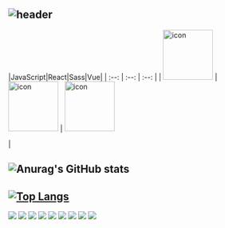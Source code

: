 <div align="left">
  
![header](https://capsule-render.vercel.app/api?type=waving&color=timeGradient&text=Junwoo's%20GitHub&animation=twinkling&fontSize=35&fontAlignY=40&fontAlign=70&height=200)
---
|JavaScript|React|Sass|Vue|
| :--: | :--: | :--: |
| <img src="https://techstack-generator.vercel.app/js-icon.svg" alt="icon" width="100" height="100" /> | <img src="https://techstack-generator.vercel.app/react-icon.svg" alt="icon" width="100" height="100" /> | <img src="https://techstack-generator.vercel.app/sass-icon.svg" alt="icon" width="100" height="100" /></div> |

![Anurag's GitHub stats](https://github-readme-stats.vercel.app/api?username=JUNWOO6579&show_icons=true&theme=radical)
---
[![Top Langs](https://github-readme-stats.vercel.app/api/top-langs/?username=delay-100&layout=compact)](https://github.com/JUNWOO6579/github-readme-stats)
---
<img src="https://img.shields.io/badge/html5-%23E34F26.svg?&style=for-the-badge&logo=html5&logoColor=white" />
<img src="https://img.shields.io/badge/figma-%23F24E1E.svg?&style=for-the-badge&logo=figma&logoColor=white" />
<img src="https://img.shields.io/badge/css3-%231572B6.svg?&style=for-the-badge&logo=css3&logoColor=white" />
<img src="https://img.shields.io/badge/node.js-%23339933.svg?&style=for-the-badge&logo=node.js&logoColor=white" />
<img src="https://img.shields.io/badge/vue.js-%234FC08D.svg?&style=for-the-badge&logo=vue.js&logoColor=white" />
<img src="https://img.shields.io/badge/react-%2361DAFB.svg?&style=for-the-badge&logo=react&logoColor=black" />
	<img src="https://img.shields.io/badge/trello-%230079BF.svg?&style=for-the-badge&logo=trello&logoColor=white" />
<img src="https://img.shields.io/badge/soundcloud-%23FF3300.svg?&style=for-the-badge&logo=soundcloud&logoColor=white" />
<img src="https://img.shields.io/badge/musescore-%231A70B8.svg?&style=for-the-badge&logo=musescore&logoColor=white" />
